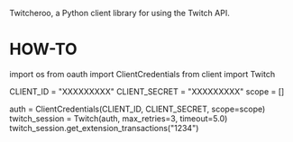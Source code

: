 Twitcheroo, a Python client library for using the Twitch API.

# HOW-TO
import os
from oauth import ClientCredentials
from client import Twitch


CLIENT_ID = "XXXXXXXXX"
CLIENT_SECRET = "XXXXXXXXX"
scope = []

auth = ClientCredentials(CLIENT_ID, CLIENT_SECRET, scope=scope)
twitch_session = Twitch(auth, max_retries=3, timeout=5.0)
twitch_session.get_extension_transactions("1234")



